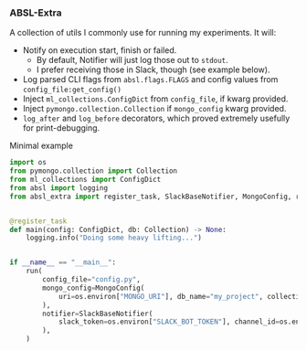 ### ABSL-Extra

A collection of utils I commonly use for running my experiments.
It will:
- Notify on execution start, finish or failed.
  - By default, Notifier will just log those out to `stdout`.
  - I prefer receiving those in Slack, though (see example below).
- Log parsed CLI flags from `absl.flags.FLAGS` and config values from `config_file:get_config()`
- Inject `ml_collections.ConfigDict` from `config_file`, if kwarg provided.
- Inject `pymongo.collection.Collection` if `mongo_config` kwarg provided.
- `log_after` and `log_before` decorators, which proved extremely usefully for print-debugging.

Minimal example

```python
import os
from pymongo.collection import Collection
from ml_collections import ConfigDict
from absl import logging
from absl_extra import register_task, SlackBaseNotifier, MongoConfig, run


@register_task
def main(config: ConfigDict, db: Collection) -> None:
    logging.info("Doing some heavy lifting...")


if __name__ == "__main__":
    run(
        config_file="config.py",
        mongo_config=MongoConfig(
            uri=os.environ["MONGO_URI"], db_name="my_project", collection="experiment_1"
        ),
        notifier=SlackBaseNotifier(
            slack_token=os.environ["SLACK_BOT_TOKEN"], channel_id=os.environ["CHANNEL_ID"]
        ),
    )
```
